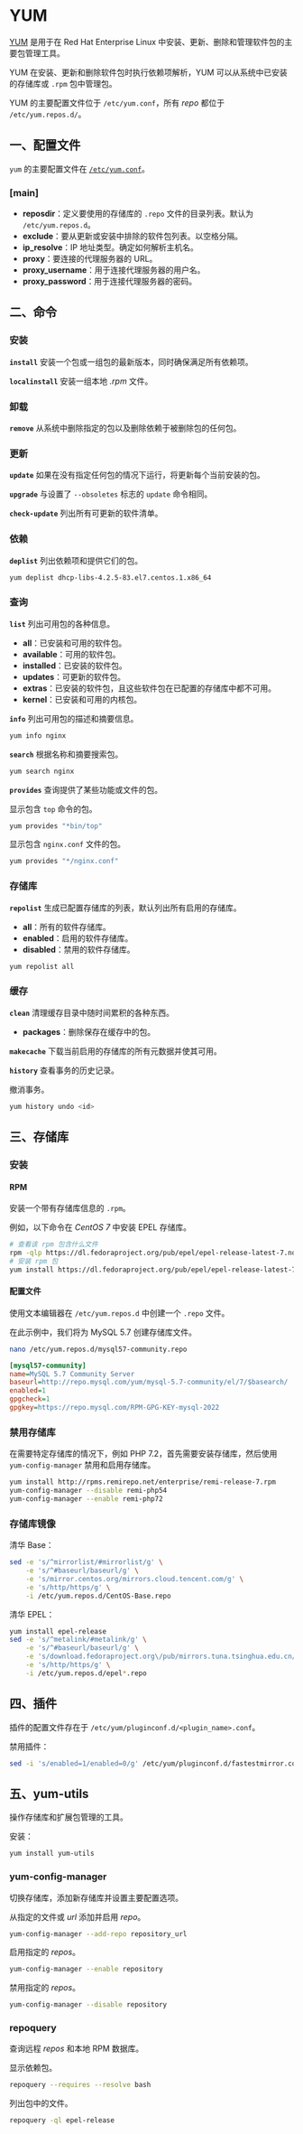 # YUM

[YUM](http://yum.baseurl.org/) 是用于在 Red Hat Enterprise Linux 中安装、更新、删除和管理软件包的主要包管理工具。

YUM 在安装、更新和删除软件包时执行依赖项解析，YUM 可以从系统中已安装的存储库或 `.rpm` 包中管理包。

YUM 的主要配置文件位于 `/etc/yum.conf`，所有 *repo* 都位于 `/etc/yum.repos.d/`。

## 一、配置文件

`yum` 的主要配置文件在 [`/etc/yum.conf`](https://man7.org/linux/man-pages/man5/yum.conf.5@@yum.html)。

### [main]

- **reposdir**：定义要使用的存储库的 `.repo` 文件的目录列表。默认为 `/etc/yum.repos.d`。
- **exclude**：要从更新或安装中排除的软件包列表。以空格分隔。
- **ip_resolve**：IP 地址类型。确定如何解析主机名。
- **proxy**：要连接的代理服务器的 URL。
- **proxy_username**：用于连接代理服务器的用户名。
- **proxy_password**：用于连接代理服务器的密码。

## 二、命令

### 安装

**`install`** 安装一个包或一组包的最新版本，同时确保满足所有依赖项。

**`localinstall`** 安装一组本地 *.rpm* 文件。

### 卸载

**`remove`** 从系统中删除指定的包以及删除依赖于被删除包的任何包。

### 更新

**`update`** 如果在没有指定任何包的情况下运行，将更新每个当前安装的包。

**`upgrade`** 与设置了 `--obsoletes` 标志的 `update` 命令相同。

**`check-update`** 列出所有可更新的软件清单。

### 依赖

**`deplist`** 列出依赖项和提供它们的包。

```sh
yum deplist dhcp-libs-4.2.5-83.el7.centos.1.x86_64
```

### 查询

**`list`** 列出可用包的各种信息。

- **all**：已安装和可用的软件包。
- **available**：可用的软件包。
- **installed**：已安装的软件包。
- **updates**：可更新的软件包。
- **extras**：已安装的软件包，且这些软件包在已配置的存储库中都不可用。
- **kernel**：已安装和可用的内核包。

**`info`** 列出可用包的描述和摘要信息。

```sh
yum info nginx
```

**`search`** 根据名称和摘要搜索包。

```sh
yum search nginx
```

**`provides`** 查询提供了某些功能或文件的包。

显示包含 `top` 命令的包。

```sh
yum provides "*bin/top"
```

显示包含 `nginx.conf` 文件的包。

```sh
yum provides "*/nginx.conf"
```

### 存储库

**`repolist`** 生成已配置存储库的列表，默认列出所有启用的存储库。

- **all**：所有的软件存储库。
- **enabled**：启用的软件存储库。
- **disabled**：禁用的软件存储库。

```sh
yum repolist all
```

### 缓存

**`clean`** 清理缓存目录中随时间累积的各种东西。

- **packages**：删除保存在缓存中的包。

**`makecache`** 下载当前启用的存储库的所有元数据并使其可用。

**`history`** 查看事务的历史记录。

撤消事务。

```sh
yum history undo <id>
```

## 三、存储库

### 安装

#### RPM

安装一个带有存储库信息的 `.rpm`。

例如，以下命令在 *CentOS 7* 中安装 EPEL 存储库。

```sh
# 查看该 rpm 包含什么文件
rpm -qlp https://dl.fedoraproject.org/pub/epel/epel-release-latest-7.noarch.rpm
# 安装 rpm 包
yum install https://dl.fedoraproject.org/pub/epel/epel-release-latest-7.noarch.rpm
```

#### 配置文件

使用文本编辑器在 `/etc/yum.repos.d` 中创建一个 `.repo` 文件。

在此示例中，我们将为 MySQL 5.7 创建存储库文件。

```sh
nano /etc/yum.repos.d/mysql57-community.repo
```

```ini
[mysql57-community]
name=MySQL 5.7 Community Server
baseurl=http://repo.mysql.com/yum/mysql-5.7-community/el/7/$basearch/
enabled=1
gpgcheck=1
gpgkey=https://repo.mysql.com/RPM-GPG-KEY-mysql-2022
```

### 禁用存储库

在需要特定存储库的情况下，例如 PHP 7.2，首先需要安装存储库，然后使用 `yum-config-manager` 禁用和启用存储库。

```sh
yum install http://rpms.remirepo.net/enterprise/remi-release-7.rpm
yum-config-manager --disable remi-php54
yum-config-manager --enable remi-php72
```

### 存储库镜像

清华 Base：

```sh
sed -e 's/^mirrorlist/#mirrorlist/g' \
    -e 's/^#baseurl/baseurl/g' \
    -e 's/mirror.centos.org/mirrors.cloud.tencent.com/g' \
    -e 's/http/https/g' \
    -i /etc/yum.repos.d/CentOS-Base.repo
```

清华 EPEL：

```sh
yum install epel-release
sed -e 's/^metalink/#metalink/g' \
    -e 's/^#baseurl/baseurl/g' \
    -e 's/download.fedoraproject.org\/pub/mirrors.tuna.tsinghua.edu.cn/g' \
    -e 's/http/https/g' \
    -i /etc/yum.repos.d/epel*.repo
```

## 四、插件

插件的配置文件存在于 `/etc/yum/pluginconf.d/<plugin_name>.conf`。

禁用插件：

```sh
sed -i 's/enabled=1/enabled=0/g' /etc/yum/pluginconf.d/fastestmirror.conf
```

## 五、yum-utils

操作存储库和扩展包管理的工具。

安装：

```sh
yum install yum-utils
```

### yum-config-manager

切换存储库，添加新存储库并设置主要配置选项。

从指定的文件或 *url* 添加并启用 *repo*。

```sh
yum-config-manager --add-repo repository_url
```

启用指定的 *repos*。

```sh
yum-config-manager --enable repository
```

禁用指定的 *repos*。

```sh
yum-config-manager --disable repository
```

### repoquery

查询远程 *repos* 和本地 RPM 数据库。

显示依赖包。

```sh
repoquery --requires --resolve bash
```

列出包中的文件。

```sh
repoquery -ql epel-release
```


